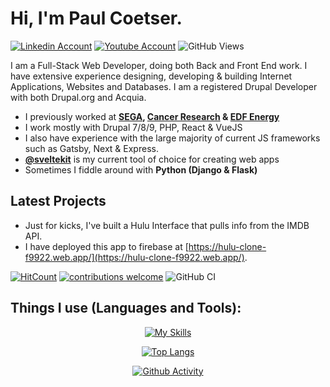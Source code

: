 # Hi, I'm Paul Coetser.

[![Linkedin Account](https://img.shields.io/badge/LinkedIn-blue?style=for-the-badge&logo=linkedin&logoColor=white)](https://uk.linkedin.com/in/coetserpaul)
[![Youtube Account](https://img.shields.io/badge/YouTube-red?style=for-the-badge&logo=youtube&logoColor=white)](https://www.youtube.com/@PaulCoetser)
![GitHub Views](https://komarev.com/ghpvc/?username=PTCoetser)

I am a Full-Stack Web Developer, doing both Back and Front End work. I have extensive experience designing, developing & building Internet Applications, Websites and Databases. I am a registered Drupal Developer with both Drupal.org and Acquia.

- I previously worked at **[SEGA](https://sega.com/), [Cancer Research](https://www.cancerresearchuk.org/) &amp; [EDF Energy](https://www.edfenergy.com/prettycurious)**
- I work mostly with Drupal 7/8/9, PHP, React & VueJS
- I also have experience with the large majority of current JS frameworks such as Gatsby, Next & Express.
- [**@sveltekit**](https://svelte.dev/) is my current tool of choice for creating web apps
- Sometimes I fiddle around with **Python (Django &amp; Flask)**

## Latest Projects

- Just for kicks, I've built a Hulu Interface that pulls info from the IMDB API.
- I have deployed this app to firebase at [https://hulu-clone-f9922.web.app/](https://hulu-clone-f9922.web.app/).

[![HitCount](https://hits.dwyl.com/PTCoetser/hulu-clone.svg)](https://hits.dwyl.com/PTCoetser/hulu-clone)
[![contributions welcome](https://img.shields.io/badge/contributions-welcome-brightgreen.svg?style=flat)](https://github.com/PTCoetser/hulu-clone/issues)
![GitHub CI](https://github.com/PTCoetser/hulu-clone/actions/workflows/deploy.yml/badge.svg)

## Things I use (Languages and Tools):
<div align="center">

[![My Skills](https://skillicons.dev/icons?i=php,symfony,laravel,py,nodejs,js,react,vue,gatsby,vite,svelte,mysql,postgres,mongodb,sass,webpack,gulp,bootstrap,tailwind,docker,aws,heroku,firebase,netlify,cloudflare,git,github,bash,blender&perline=&theme=dark)](https://skillicons.dev)

[![Top Langs](https://github-readme-stats.vercel.app/api/top-langs/?username=PTCoetser&layout=compact&theme=vision-friendly-dark)](https://github.com/anuraghazra/github-readme-stats)

[![Github Activity](https://github-profile-summary-cards.vercel.app/api/cards/profile-details?username=PTCoetser&theme=highcontrast)](https://github.com/ashutosh00710/github-readme-activity-graph)

</div>
